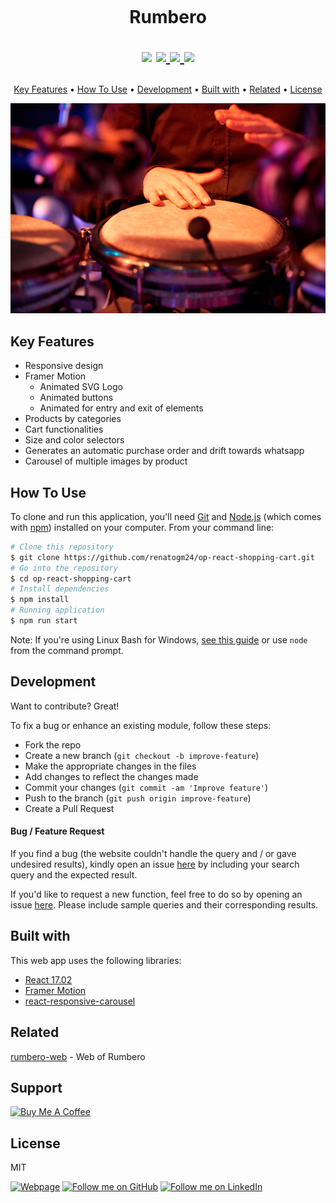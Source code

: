 <h1 align="center">
  <br>

Rumbero

  <p align="center">
  <img src="https://img.shields.io/github/v/release/renatogm24/op-react-shopping-cart?label=%20%F0%9F%93%A3%20Latest%20release&style=flat&logoColor=b0c0c0&labelColor=363D44)">
  <a href="https://renatogm24.github.io/op-react-shopping-cart/">
      <img src="https://img.shields.io/website?url=https%3A%2F%2Fwww.emprendeadvisor.com%2F">
  </a>
    <a href="https://github.com/renatogm24/op-react-shopping-cart">
      <img src="https://img.shields.io/github/last-commit/renatogm24/op-react-shopping-cart">
  </a>
    <img src="https://gpvc.arturio.dev/renatogm24">
</p>

</h1>
<p align="center">
  <a href="#key-features">Key Features</a> •
  <a href="#how-to-use">How To Use</a> •
  <a href="#development">Development</a> •
  <a href="#built-with">Built with</a> •
  <a href="#related">Related</a> •
  <a href="#license">License</a>
</p>
<p align="center">
  <a href="https://www.emprendeadvisor.com/" target="_blank">
    <img src="https://github.com/renatogm24/op-react-shopping-cart/blob/master/src/images/salsa2.jpg"
         alt="Logo banner" width="700px">
  </a>
  </p>

## Key Features

- Responsive design
- Framer Motion
  - Animated SVG Logo
  - Animated buttons
  - Animated for entry and exit of elements
- Products by categories
- Cart functionalities
- Size and color selectors
- Generates an automatic purchase order and drift towards whatsapp
- Carousel of multiple images by product

## How To Use

To clone and run this application, you'll need [Git](https://git-scm.com) and [Node.js](https://nodejs.org/en/download/) (which comes with [npm](http://npmjs.com)) installed on your computer. From your command line:

```bash
# Clone this repository
$ git clone https://github.com/renatogm24/op-react-shopping-cart.git
# Go into the repository
$ cd op-react-shopping-cart
# Install dependencies
$ npm install
# Running application
$ npm run start
```

Note: If you're using Linux Bash for Windows, [see this guide](https://www.howtogeek.com/261575/how-to-run-graphical-linux-desktop-applications-from-windows-10s-bash-shell/) or use `node` from the command prompt.

## Development

Want to contribute? Great!

To fix a bug or enhance an existing module, follow these steps:

- Fork the repo
- Create a new branch (`git checkout -b improve-feature`)
- Make the appropriate changes in the files
- Add changes to reflect the changes made
- Commit your changes (`git commit -am 'Improve feature'`)
- Push to the branch (`git push origin improve-feature`)
- Create a Pull Request

#### Bug / Feature Request

If you find a bug (the website couldn't handle the query and / or gave undesired results), kindly open an issue [here](https://github.com/renatogm24/emprendeadvisor/issues/new) by including your search query and the expected result.

If you'd like to request a new function, feel free to do so by opening an issue [here](https://github.com/renatogm24/emprendeadvisor/issues/new). Please include sample queries and their corresponding results.

## Built with

This web app uses the following libraries:

- [React 17.02](https://reactjs.org/)
- [Framer Motion](https://www.framer.com/motion/)
- [react-responsive-carousel](https://www.npmjs.com/package/react-responsive-carousel)

## Related

[rumbero-web](https://renatogm24.github.io/op-react-shopping-cart) - Web of Rumbero

## Support

<a href="https://www.buymeacoffee.com/renatogaray" target="_blank"><img src="https://www.buymeacoffee.com/assets/img/custom_images/purple_img.png" alt="Buy Me A Coffee" style="height: 41px !important;width: 174px !important;box-shadow: 0px 3px 2px 0px rgba(190, 190, 190, 0.5) !important;-webkit-box-shadow: 0px 3px 2px 0px rgba(190, 190, 190, 0.5) !important;" ></a>

## License

MIT

[![Webpage](https://img.shields.io/badge/web-renatogaray.dev-orange)](https://renatogaray.dev)
[![Follow me on GitHub](https://img.shields.io/badge/github-renatogm24-%23121011.svg?style=flat&logo=github&logoColor=white)](https://github.com/renatogm24)
[![Follow me on LinkedIn](https://img.shields.io/badge/LinkedIn-renatogaray-blue?style=flat&logo=linkedin&logoColor=b0c0c0&labelColor=363D44)](https://www.linkedin.com/in/renatogaray)

